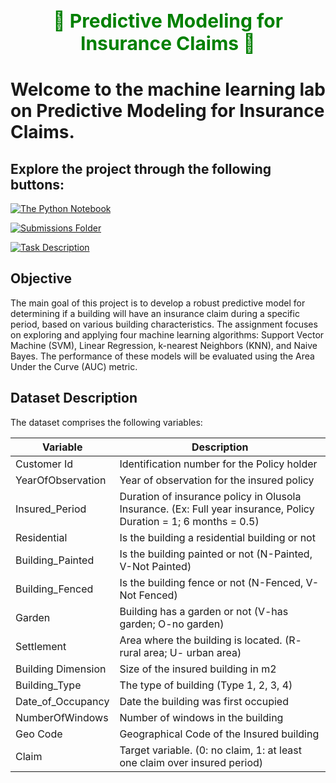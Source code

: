 <h1 style="color: green; text-align: center; font-size: 30px; font-weight: bold;">🔮 Predictive Modeling for Insurance Claims 🏦<h1/>

Welcome to the machine learning lab on Predictive Modeling for Insurance Claims.

## Explore the project through the following buttons:
[![The Python Notebook](https://img.shields.io/badge/Access%20Notebook-007bff.svg)](./Assignment%203/Predictive%20Modeling%20for%20Insurance%20Claims.ipynb)

[![Submissions Folder ](https://img.shields.io/badge/Explore%20Submissions-007bff.svg)](./Assignment%203/Submission%20Predictions)

[![Task Description](https://img.shields.io/badge/Explore%20Submissions-007bff.svg)](./Assignment%203/Assignment%20Description.pdf)

## Objective
The main goal of this project is to develop a robust predictive model for determining if a building will have an insurance claim during a specific period, based on various building characteristics. The assignment focuses on exploring and applying four machine learning algorithms: Support Vector Machine (SVM), Linear Regression, k-nearest Neighbors (KNN), and Naive Bayes. The performance of these models will be evaluated using the Area Under the Curve (AUC) metric.

## Dataset Description
The dataset comprises the following variables:

| Variable            | Description                                                                        |
|---------------------|------------------------------------------------------------------------------------|
| Customer Id         | Identification number for the Policy holder                                        |
| YearOfObservation   | Year of observation for the insured policy                                         |
| Insured_Period      | Duration of insurance policy in Olusola Insurance. (Ex: Full year insurance, Policy Duration = 1; 6 months = 0.5) |
| Residential         | Is the building a residential building or not                                       |
| Building_Painted    | Is the building painted or not (N-Painted, V-Not Painted)                           |
| Building_Fenced     | Is the building fence or not (N-Fenced, V-Not Fenced)                               |
| Garden              | Building has a garden or not (V-has garden; O-no garden)                             |
| Settlement          | Area where the building is located. (R- rural area; U- urban area)                   |
| Building Dimension  | Size of the insured building in m2                                                  |
| Building_Type       | The type of building (Type 1, 2, 3, 4)                                             |
| Date_of_Occupancy   | Date the building was first occupied                                               |
| NumberOfWindows     | Number of windows in the building                                                   |
| Geo Code            | Geographical Code of the Insured building                                           |
| Claim               | Target variable. (0: no claim, 1: at least one claim over insured period)           |

